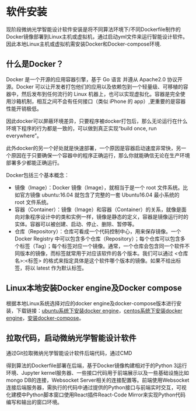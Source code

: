 # 软件安装
现阶段微纳光学智能设计软件安装是将不同算法环境下/不同Dockerfile制作的Docker镜像部署到Linux主机或虚拟机，通过启动yml文件来运行智能设计软件。因此本地Linux主机或虚拟机需安装Docker和Docker-compose环境.
## 什么是Docker？
Docker 是一个开源的应用容器引擎，基于 Go 语言 并遵从 Apache2.0 协议开源。Docker 可以让开发者打包他们的应用以及依赖包到一个轻量级、可移植的容器中，然后发布到任何流行的 Linux 机器上，也可以实现虚拟化。容器是完全使用沙箱机制，相互之间不会有任何接口（类似 iPhone 的 app）,更重要的是容器性能开销极低。

因此docker可以屏蔽环境差异，只要程序被docker打包后，那么无论运行在什么环境下程序的行为都是一致的，可以做到真正实现“build once, run everywhere”。

此外docker的另一个好处就是快速部署，一个原因是容器启动速度非常快，另一个原因在于只要确保一个容器中的程序正确运行，那么你就能确信无论在生产环境部署多少都能正确运行。

Docker包括三个基本概念：
+ 镜像（Image）：Docker 镜像（Image），就相当于是一个 root 文件系统。比如官方镜像 ubuntu:16.04 就包含了完整的一套 Ubuntu16.04 最小系统的 root 文件系统。
+ 容器（Container）：镜像（Image）和容器（Container）的关系，就像是面向对象程序设计中的类和实例一样，镜像是静态的定义，容器是镜像运行时的实体。容器可以被创建、启动、停止、删除、暂停等。
+ 仓库（Repository）：仓库可看成一个代码控制中心，用来保存镜像。一个 Docker Registry 中可以包含多个仓库（Repository）；每个仓库可以包含多个标签（Tag）；每个标签对应一个镜像。通常，一个仓库会包含同一个软件不同版本的镜像，而标签就常用于对应该软件的各个版本。我们可以通过 <仓库名>:<标签> 的格式来指定具体是这个软件哪个版本的镜像。如果不给出标签，将以 latest 作为默认标签。
## Linux本地安装Docker engine及Docker compose
根据本地Linux系统选择对应的docker engine及docker-compose版本进行安装，下载链接：[ubuntu系统下安装docker engine](https://download.docker.com/linux/ubuntu/dists/ )，[centos系统下安装docker engine](https://download.docker.com/linux/centos/7/x86_64/stable/Packages/)，[安装docker-compose](https://github.com/docker/compose/releases/download/v2.16.0/docker-compose-linux-x86_64)。

## 拉取代码，启动微纳光学智能设计软件
通过Git拉取微纳光学智能设计软件后端代码，通过CMD








得到算法的Dockerfile部署在后端，基于Docker镜像构建相对于的Python 3运行环境、Jupyter kernel服务器、一些接口代码用于前端展示以及一些基础设施比如mongo DB的连接，Websocket Server相关的连接配置等。前端使用Websocket连接后端服务器，需执行的代码中通过提供的Python接口与前端实时交互，可视化建模中Python脚本窗口使用React插件React-Code Mirror来实现Python代码编写和输出的窗口环境。


